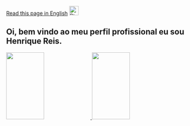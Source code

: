 [Read this page in English](https://github.com/henriquegt/henriquegt/blob/main/README-en.md) <img src="https://www.gov.br/agricultura/pt-br/assuntos/relacoes-internacionais/agro-mais-investimentos/imagens/bandeira-dos-estados-unidos.png/@@images/image.png" alt="PtBR logo" style="height: 17,5px; width:25px;"/>

## Oi, bem vindo ao meu perfil profissional eu sou Henrique Reis. 

<div>
  <a href="https://github.com/henriquegt">
  <img height="180cm" width="45%" src="https://github-readme-stats.vercel.app/api?username=henriquegt&show_icons=true&theme=dark&include_all_commits=true&count_private=true"/>
  <img height="180cm" width="45%" src="https://github-readme-stats.vercel.app/api/top-langs/?username=henriquegt&layout=compact&langs_count=16&theme=dark"/>
</div>
  
##
